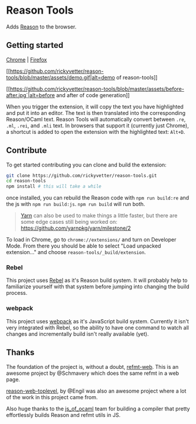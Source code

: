 # Reason Tools

Adds [Reason](http://facebook.github.io/reason/) to the browser.

## Getting started

[Chrome](https://chrome.google.com/webstore/detail/reason-tools/kmdelnjbembbiodplmhgfjpecibfhadd) | [Firefox](https://addons.mozilla.org/en-US/firefox/addon/reason-tools/)

[[https://github.com/rickyvetter/reason-tools/blob/master/assets/demo.gif|alt=demo of reason-tools]]

[[https://github.com/rickyvetter/reason-tools/blob/master/assets/before-after.jpg`|alt=before and after of code generation]]

When you trigger the extension, it will copy the text you have highlighted and put it into an editor. The text is then translated into the corresponding Reason/OCaml text. Reason Tools will automatically convert between `.re`, `.ml`, `.rei`, and `.mli` text. In browsers that support it (currently just Chrome), a shortcut is added to open the extension with the highlighted text: `Alt+D`.

## Contribute

To get started contributing you can clone and build the extension:

```sh
git clone https://github.com/rickyvetter/reason-tools.git
cd reason-tools
npm install # this will take a while
```

once installed, you can rebuild the Reason code with `npm run build:re` and the js with `npm run build:js`. `npm run build` will run both.

> [Yarn](https://github.com/yarnpkg/yarn) can also be used to make things a little faster, but there are some edge cases still being worked on: https://github.com/yarnpkg/yarn/milestone/2

To load in Chrome, go to `chrome://extensions/` and turn on Developer Mode. From there you should be able to select "Load unpacked extension..." and choose `reason-tools/_build/extension`.

### Rebel

This project uses [Rebel](https://github.com/reasonml/rebel) as it's Reason build system. It will probably help to familiarize yourself with that system before jumping into changing the build process.

### webpack

This project uses [webpack](http://webpack.github.io/) as it's JavaScript build system. Currently it isn't very integrated with Rebel, so the ability to have one command to watch all changes and incrementally build isn't really available (yet).

## Thanks

The foundation of the project is, without a doubt, [refmt-web](https://github.com/Schmavery/refmt-web). This is an awesome project by @Schmavery which does the same refmt in a web page.

[reason-web-toplevel](https://github.com/Engil/reason-web-toplevel), by @Engil was also an awesome project where a lot of the work in this project came from.

Also huge thanks to the [js_of_ocaml](https://github.com/ocsigen/js_of_ocaml) team for building a compiler that pretty effortlessly builds Reason and refmt utils in JS.
